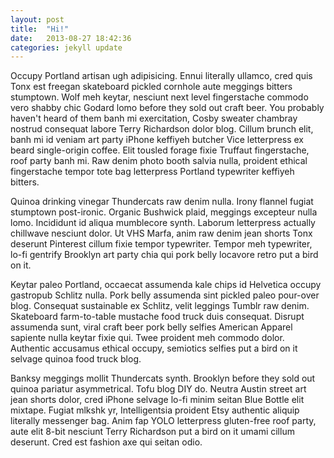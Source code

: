 ```yaml
---
layout: post
title:  "Hi!"
date:   2013-08-27 18:42:36
categories: jekyll update
---
```

Occupy Portland artisan ugh adipisicing. Ennui literally ullamco, cred quis Tonx est freegan skateboard pickled cornhole aute meggings bitters stumptown. Wolf meh keytar, nesciunt next level fingerstache commodo vero shabby chic Godard lomo before they sold out craft beer. You probably haven't heard of them banh mi exercitation, Cosby sweater chambray nostrud consequat labore Terry Richardson dolor blog. Cillum brunch elit, banh mi id veniam art party iPhone keffiyeh butcher Vice letterpress ex beard single-origin coffee. Elit tousled forage fixie Truffaut fingerstache, roof party banh mi. Raw denim photo booth salvia nulla, proident ethical fingerstache tempor tote bag letterpress Portland typewriter keffiyeh bitters.

Quinoa drinking vinegar Thundercats raw denim nulla. Irony flannel fugiat stumptown post-ironic. Organic Bushwick plaid, meggings excepteur nulla lomo. Incididunt id aliqua mumblecore synth. Laborum letterpress actually chillwave nesciunt dolor. Ut VHS Marfa, anim raw denim jean shorts Tonx deserunt Pinterest cillum fixie tempor typewriter. Tempor meh typewriter, lo-fi gentrify Brooklyn art party chia qui pork belly locavore retro put a bird on it.

Keytar paleo Portland, occaecat assumenda kale chips id Helvetica occupy gastropub Schlitz nulla. Pork belly assumenda sint pickled paleo pour-over blog. Consequat sustainable ex Schlitz, velit leggings Tumblr raw denim. Skateboard farm-to-table mustache food truck duis consequat. Disrupt assumenda sunt, viral craft beer pork belly selfies American Apparel sapiente nulla keytar fixie qui. Twee proident meh commodo dolor. Authentic accusamus ethical occupy, semiotics selfies put a bird on it selvage quinoa food truck blog.

Banksy meggings mollit Thundercats synth. Brooklyn before they sold out quinoa pariatur asymmetrical. Tofu blog DIY do. Neutra Austin street art jean shorts dolor, cred iPhone selvage lo-fi minim seitan Blue Bottle elit mixtape. Fugiat mlkshk yr, Intelligentsia proident Etsy authentic aliquip literally messenger bag. Anim fap YOLO letterpress gluten-free roof party, aute elit 8-bit nesciunt Terry Richardson put a bird on it umami cillum deserunt. Cred est fashion axe qui seitan odio.

